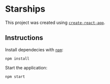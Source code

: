 # Starships

This project was created using [`create-react-app`](https://github.com/facebook/create-react-app/blob/master/README.md).

## Instructions

Install dependecies with [`npm`](https://www.npmjs.com/):

    npm install

Start the application:

    npm start